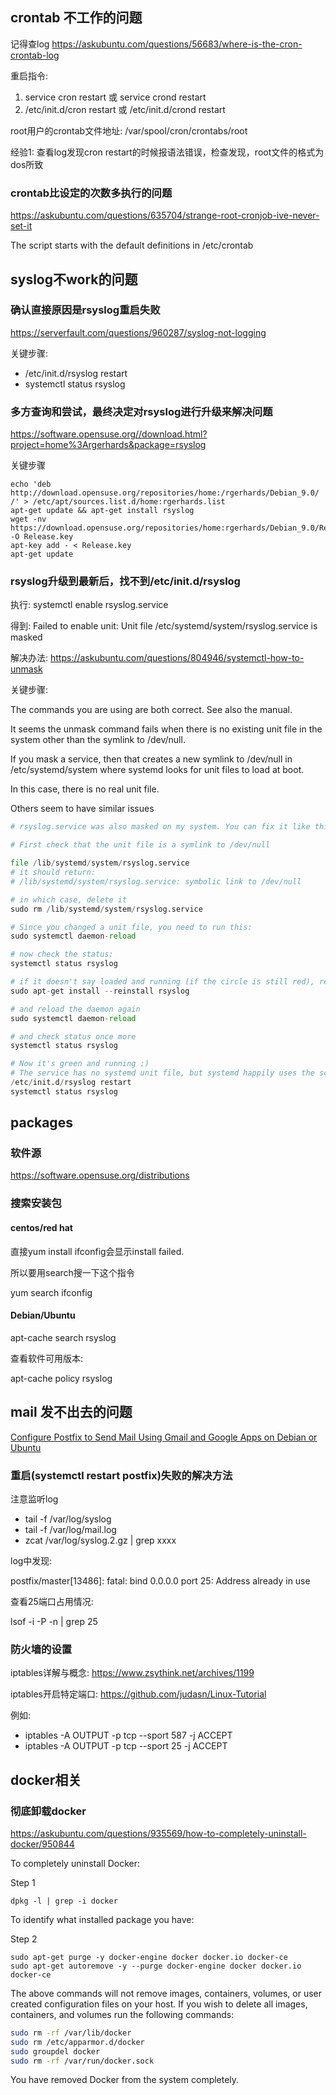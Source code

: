 ## crontab 不工作的问题

记得查log
https://askubuntu.com/questions/56683/where-is-the-cron-crontab-log

重启指令:
1. service cron restart 或 service crond restart
1. /etc/init.d/cron restart 或 /etc/init.d/crond restart

root用户的crontab文件地址: /var/spool/cron/crontabs/root

经验1: 查看log发现cron restart的时候报语法错误，检查发现，root文件的格式为dos所致

### crontab比设定的次数多执行的问题

https://askubuntu.com/questions/635704/strange-root-cronjob-ive-never-set-it

The script starts with the default definitions in /etc/crontab

## syslog不work的问题

### 确认直接原因是rsyslog重启失败
https://serverfault.com/questions/960287/syslog-not-logging

关键步骤:
* /etc/init.d/rsyslog restart
* systemctl status rsyslog

### 多方查询和尝试，最终决定对rsyslog进行升级来解决问题

https://software.opensuse.org//download.html?project=home%3Argerhards&package=rsyslog

关键步骤
```
echo 'deb http://download.opensuse.org/repositories/home:/rgerhards/Debian_9.0/ /' > /etc/apt/sources.list.d/home:rgerhards.list
apt-get update && apt-get install rsyslog
wget -nv https://download.opensuse.org/repositories/home:rgerhards/Debian_9.0/Release.key -O Release.key
apt-key add - < Release.key
apt-get update
```

### rsyslog升级到最新后，找不到/etc/init.d/rsyslog

执行: systemctl enable rsyslog.service

得到: Failed to enable unit: Unit file /etc/systemd/system/rsyslog.service is masked

解决办法: https://askubuntu.com/questions/804946/systemctl-how-to-unmask

关键步骤:

The commands you are using are both correct. See also the manual.

It seems the unmask command fails when there is no existing unit file in the system other than the symlink to /dev/null. 

If you mask a service, then that creates a new symlink to /dev/null in /etc/systemd/system where systemd looks for unit files to load at boot. 

In this case, there is no real unit file.

Others seem to have similar issues

```py
# rsyslog.service was also masked on my system. You can fix it like this:

# First check that the unit file is a symlink to /dev/null

file /lib/systemd/system/rsyslog.service
# it should return:
# /lib/systemd/system/rsyslog.service: symbolic link to /dev/null

# in which case, delete it
sudo rm /lib/systemd/system/rsyslog.service

# Since you changed a unit file, you need to run this:
sudo systemctl daemon-reload

# now check the status:
systemctl status rsyslog

# if it doesn't say loaded and running (if the circle is still red), reinstall the package:
sudo apt-get install --reinstall rsyslog

# and reload the daemon again
sudo systemctl daemon-reload

# and check status once more
systemctl status rsyslog

# Now it's green and running :) 
# The service has no systemd unit file, but systemd happily uses the script for it in /etc/init.d instead.
/etc/init.d/rsyslog restart
systemctl status rsyslog
```

## packages

### 软件源
https://software.opensuse.org/distributions

### 搜索安装包

#### centos/red hat
直接yum install ifconfig会显示install failed.

所以要用search搜一下这个指令

yum search ifconfig

#### Debian/Ubuntu

apt-cache search rsyslog

查看软件可用版本:

apt-cache policy rsyslog

## mail 发不出去的问题

[Configure Postfix to Send Mail Using Gmail and Google Apps on Debian or Ubuntu](https://www.linode.com/docs/email/postfix/configure-postfix-to-send-mail-using-gmail-and-google-apps-on-debian-or-ubuntu/)

### 重启(systemctl restart postfix)失败的解决方法

注意监听log

* tail -f /var/log/syslog
* tail -f /var/log/mail.log
* zcat /var/log/syslog.2.gz | grep xxxx

log中发现:

postfix/master[13486]: fatal: bind 0.0.0.0 port 25: Address already in use

查看25端口占用情况:

lsof -i -P -n | grep 25

### 防火墙的设置

iptables详解与概念: https://www.zsythink.net/archives/1199

iptables开启特定端口: https://github.com/judasn/Linux-Tutorial

例如:
* iptables -A OUTPUT -p tcp --sport 587 -j ACCEPT
* iptables -A OUTPUT -p tcp --sport 25 -j ACCEPT

## docker相关

### 彻底卸载docker

https://askubuntu.com/questions/935569/how-to-completely-uninstall-docker/950844

To completely uninstall Docker:

Step 1

```
dpkg -l | grep -i docker
```
To identify what installed package you have:

Step 2
```
sudo apt-get purge -y docker-engine docker docker.io docker-ce  
sudo apt-get autoremove -y --purge docker-engine docker docker.io docker-ce  
```
The above commands will not remove images, containers, volumes, or user created configuration files on your host. If you wish to delete all images, containers, and volumes run the following commands:

```sh
sudo rm -rf /var/lib/docker
sudo rm /etc/apparmor.d/docker
sudo groupdel docker
sudo rm -rf /var/run/docker.sock
```

You have removed Docker from the system completely.
